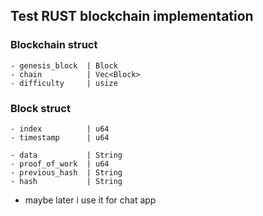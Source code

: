 ## Test RUST blockchain implementation 

### Blockchain struct
``` 
- genesis_block  | Block
- chain          | Vec<Block>
- difficulty     | usize
```


### Block struct
``` 
- index          | u64
- timestamp      | u64

- data           | String
- proof_of_work  | u64
- previous_hash  | String
- hash           | String
```

- maybe later i use it for chat app 